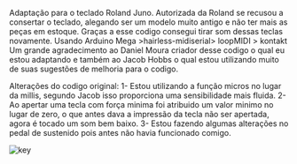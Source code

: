 Adaptação para o teclado Roland Juno.
Autorizada da Roland se recusou a consertar o teclado, alegando ser um modelo muito antigo e não ter mais as peças em estoque.
Graças a esse codigo consegui tirar som dessas teclas novamente.
Usando Arduino Mega >hairless-midiserial> loopMIDI > kontakt
Um grande agradecimento ao Daniel Moura criador desse codigo o qual eu estou adaptando e também ao Jacob Hobbs o qual estou utilizando muito de suas sugestões de melhoria para o codigo. 

Alterações do codigo original:
1- Estou utilizando a função micros no lugar da millis, segundo Jacob isso proporciona uma sensibilidade mais fluida.
2- Ao apertar uma tecla com força minima foi atribuido um valor minimo no lugar de zero, o que antes dava a impressão da tecla não ser apertada, agora é tocado um som bem baixo.
3- Estou fazendo algumas alterações no pedal de sustenido pois antes não havia funcionado comigo.

![key](https://raw.githubusercontent.com/oxesoft/keyboardscanner/master/key_scheme.png)
